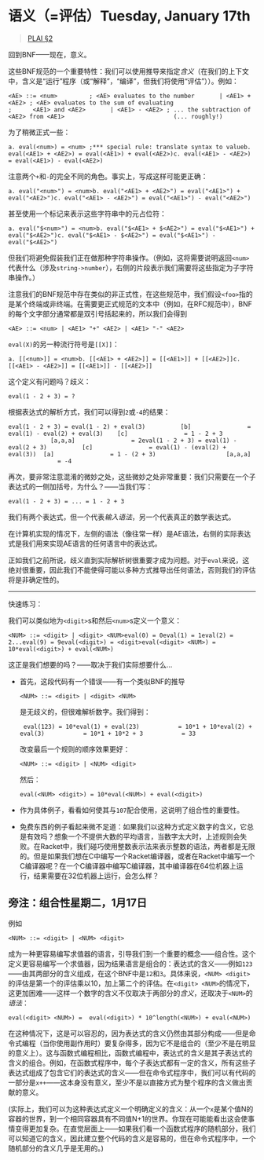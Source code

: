 # 语义（=评估）Tuesday, January 17th

> [PLAI §2](plai.pdf#chapter.2 "解释算术")

回到BNF——现在，意义。

这些BNF规范的一个重要特性：我们可以使用推导来指定*含义*（在我们的上下文中，含义是“运行”程序（或“解释”，“编译”，但我们将使用“评估”））。例如：

```
<AE> ::= <num>         ; <AE> evaluates to the number       | <AE1> + <AE2> ; <AE> evaluates to the sum of evaluating                       ;      <AE1> and <AE2>       | <AE1> - <AE2> ; ... the subtraction of <AE2> from <AE1>                               (... roughly!)
```

为了稍微正式一些：

```
a. eval(<num>) = <num> ;*** special rule: translate syntax to valueb. eval(<AE1> + <AE2>) = eval(<AE1>) + eval(<AE2>)c. eval(<AE1> - <AE2>) = eval(<AE1>) - eval(<AE2>)
```

注意两个`+`和`-`的完全不同的角色。事实上，写成这样可能更正确：

```
a. eval("<num>") = <num>b. eval("<AE1> + <AE2>") = eval("<AE1>") + eval("<AE2>")c. eval("<AE1> - <AE2>") = eval("<AE1>") - eval("<AE2>")
```

甚至使用一个标记来表示这些字符串中的元占位符：

```
a. eval("$<num>") = <num>b. eval("$<AE1> + $<AE2>") = eval("$<AE1>") + eval("$<AE2>")c. eval("$<AE1> - $<AE2>") = eval("$<AE1>") - eval("$<AE2>")
```

但我们将避免假装我们正在做那种字符串操作。（例如，这将需要说明返回`<num>`代表什么（涉及`string->number`），右侧的片段表示我们需要将这些指定为子字符串操作。）

注意我们的BNF规范中存在类似的非正式性，在这些规范中，我们假设`<foo>`指的是某个终端或非终端。在需要更正式规范的文本中（例如，在RFC规范中），BNF的每个文字部分通常都是双引号括起来的，所以我们会得到

```
<AE> ::= <num> | <AE1> "+" <AE2> | <AE1> "-" <AE2>
```

`eval(X)`的另一种流行符号是`[[X]]`：

```
a. [[<num>]] = <num>b. [[<AE1> + <AE2>]] = [[<AE1>]] + [[<AE2>]]c. [[<AE1> - <AE2>]] = [[<AE1>]] - [[<AE2>]]
```

这个定义有问题吗？歧义：

```
eval(1 - 2 + 3) = ?
```

根据表达式的解析方式，我们可以得到`2`或`-4`的结果：

```
eval(1 - 2 + 3) = eval(1 - 2) + eval(3)          [b]                = eval(1) - eval(2) + eval(3)    [c]                = 1 - 2 + 3                      [a,a,a]                = 2eval(1 - 2 + 3) = eval(1) - eval(2 + 3)          [c]                = eval(1) - (eval(2) + eval(3))  [a]                = 1 - (2 + 3)                    [a,a,a]                = -4
```

再次，要非常注意混淆的微妙之处，这些微妙之处非常重要：我们只需要在一个子表达式的一侧加括号，为什么？——当我们写：

```
eval(1 - 2 + 3) = ... = 1 - 2 + 3
```

我们有两个表达式，但一个代表*输入语法*，另一个代表真正的数学表达式。

在计算机实现的情况下，左侧的语法（像往常一样）是AE语法，右侧的实际表达式是我们用来实现AE语言的任何语言中的表达式。

正如我们之前所说，歧义直到实际解析树很重要才成为问题。对于`eval`来说，这绝对很重要，因此我们不能使得可能以多种方式推导出任何语法，否则我们的评估将是非确定性的。

* * *

快速练习：

我们可以类似地为`<digit>`s和然后`<num>`s定义一个意义：

```
<NUM> ::= <digit> | <digit> <NUM>eval(0) = 0eval(1) = 1eval(2) = 2...eval(9) = 9eval(<digit>) = <digit>eval(<digit> <NUM>) = 10*eval(<digit>) + eval(<NUM>)
```

这正是我们想要的吗？——取决于我们实际想要什么…

+   首先，这段代码有一个错误——有一个类似BNF的推导

    ```
    <NUM> ::= <digit> | <digit> <NUM>
    ```

    是无歧义的，但很难解析数字。我们得到：

    ```
     eval(123) = 10*eval(1) + eval(23)           = 10*1 + 10*eval(2) + eval(3)           = 10*1 + 10*2 + 3           = 33
    ```

    改变最后一个规则的顺序效果更好：

    ```
    <NUM> ::= <digit> | <NUM> <digit>
    ```

    然后：

    ```
    eval(<NUM> <digit>) = 10*eval(<NUM>) + eval(<digit>)
    ```

+   作为具体例子，看看如何使其与`107`配合使用，这说明了组合性的重要性。

+   免费东西的例子看起来微不足道：如果我们以这种方式定义数字的含义，它总是有效吗？想象一个不提供大数的平均语言，当数字太大时，上述规则会失败。在Racket中，我们碰巧使用整数表示法来表示整数的语法，两者都是无限的。但是如果我们想在C中编写一个Racket编译器，或者在Racket中编写一个C编译器呢？在一个C编译器中编写C编译器，其中编译器在64位机器上运行，结果需要在32位机器上运行，会怎么样？

## 旁注：组合性星期二，1月17日

例如

```
<NUM> ::= <digit> | <NUM> <digit>
```

成为一种更容易编写求值器的语言，引导我们到一个重要的概念——组合性。这个定义更容易编写一个求值器，因为结果语言是组合的：表达式的含义——例如`123`——由其两部分的含义组成，在这个BNF中是`12`和`3`。具体来说，`<NUM> <digit>`的评估是第一个的评估乘以10，加上第二个的评估。在`<digit> <NUM>`的情况下，这更加困难——这样一个数字的含义不仅取决于两部分的*含义*，还取决于`<NUM>`的*语法*：

```
eval(<digit> <NUM>) =  eval(<digit>) * 10^length(<NUM>) + eval(<NUM>)
```

在这种情况下，这是可以容忍的，因为表达式的含义仍然由其部分构成——但是命令式编程（当你使用副作用时）要复杂得多，因为它不是组合的（至少不是在明显的意义上）。这与函数式编程相比，函数式编程中，表达式的含义是其子表达式的含义的组合。例如，在函数式程序中，每个子表达式都有一定的含义，所有这些子表达式组成了包含它们的表达式的含义——但在命令式程序中，我们可以有代码的一部分是`x++`——这本身没有意义，至少不是以直接方式为整个程序的含义做出贡献的意义。

(实际上，我们可以为这种表达式定义一个明确定义的含义：从一个`x`是某个值N的容器的世界，到一个相同容器具有不同值N+1的世界。你现在可能能看出这会使事情变得更加复杂。在直觉层面上——如果我们看一个函数式程序的随机部分，我们可以知道它的含义，因此建立整个代码的含义是容易的，但在命令式程序中，一个随机部分的含义几乎是无用的。)
